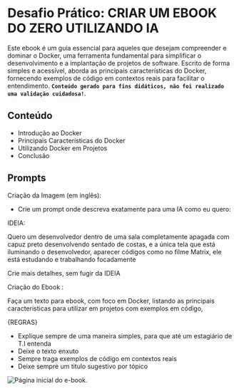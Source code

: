 #   Desafio Prático: CRIAR UM EBOOK DO ZERO UTILIZANDO IA

Este ebook é um guia essencial para aqueles que desejam compreender e dominar o Docker, uma ferramenta fundamental para simplificar o desenvolvimento e a implantação de projetos de software. Escrito de forma simples e acessível, aborda as principais características do Docker, fornecendo exemplos de código em contextos reais para facilitar o entendimento. 
**`Conteúdo gerado para fins didáticos, não foi realizado uma validação cuidadosa!`**.

## Conteúdo

- Introdução ao Docker
- Principais Características do Docker
- Utilizando Docker em Projetos
- Conclusão

## Prompts

Criação da Imagem (em inglês):

- Crie um prompt onde descreva exatamente para uma IA como eu quero:

IDEIA:

Quero um desenvolvedor dentro de uma sala completamente apagada com capuz preto desenvolvendo sentado de costas, e a única tela que está iluminando o desenvolvedor, aparecer códigos como no filme Matrix, ele está estudando e trabalhando focadamente

Crie mais detalhes, sem fugir da IDEIA


Criação do Ebook : 

Faça um texto para ebook, com foco em Docker, listando as principais caracteristicas para utilizar em projetos com exemplos em código,

{REGRAS}
- Explique sempre de uma maneira simples, para que até um estagiário de T.I entenda
- Deixe o texto enxuto
- Sempre traga exemplos de código em contextos reais
- Deixe sempre um titulo sugestivo por tópico

![Página inicial do e-book](https://github.com/Eduardooliveira95/ebook-docker-IA/blob/main/imagem/pagina_inicial.png).
